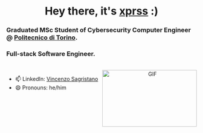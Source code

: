 <h1 align="center" style="">
  Hey there, it's <a href="https://github.com/lifeofvins/" target="blank">xprss</a> :)
</h1>
<h3 align="left">Graduated MSc Student of Cybersecurity Computer Engineer @ <a href="https://www.polito.it">Politecnico di Torino</a>.</h3>
<h3 align="left">Full-stack Software Engineer.</h3>

<br>

<a target="_blank" align="center">
  <img align="right" top="100" height="150" width="250" alt="GIF" src="https://media0.giphy.com/media/HoffxyN8ghVuw/giphy.gif?cid=790b761112108146b14de61296b1b9162eb157c0d03bb061&rid=giphy.gif&ct=g">
</a>

- 📫 LinkedIn: <a href="https://www.linkedin.com/in/vincenzo-sagristano-934874181/" target="blank">Vincenzo Sagristano</a>
- 😄 Pronouns: he/him
